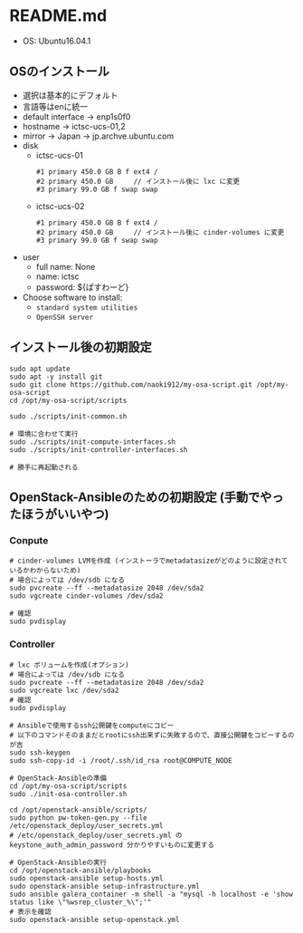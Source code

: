 # README.md

* OS: Ubuntu16.04.1

## OSのインストール
* 選択は基本的にデフォルト
* 言語等はenに統一
* default interface -> enp1s0f0
* hostname -> ictsc-ucs-01,2
* mirror -> Japan -> jp.archve.ubuntu.com
* disk
  - ictsc-ucs-01
    ```
    #1 primary 450.0 GB B f ext4 /
    #2 primary 450.0 GB     // インストール後に lxc に変更
    #3 primary 99.0 GB f swap swap
    ```
  - ictsc-ucs-02
    ```
    #1 primary 450.0 GB B f ext4 /
    #2 primary 450.0 GB     // インストール後に cinder-volumes に変更
    #3 primary 99.0 GB f swap swap
    ```
* user
  - full name: None
  - name: ictsc
  - password: ${ぱすわーど}
* Choose software to install:
  - `standard system utilities`
  - `OpenSSH server`

## インストール後の初期設定

```
sudo apt update
sudo apt -y install git
sudo git clone https://github.com/naoki912/my-osa-script.git /opt/my-osa-script
cd /opt/my-osa-script/scripts

sudo ./scripts/init-common.sh

# 環境に合わせて実行
sudo ./scripts/init-compute-interfaces.sh
sudo ./scripts/init-controller-interfaces.sh

# 勝手に再起動される
```

## OpenStack-Ansibleのための初期設定 (手動でやったほうがいいやつ)

### Conpute


```
# cinder-volumes LVMを作成 (インストーラでmetadatasizeがどのように設定されているかわからないため)
# 場合によっては /dev/sdb になる
sudo pvcreate --ff --metadatasize 2048 /dev/sda2
sudo vgcreate cinder-volumes /dev/sda2

# 確認
sudo pvdisplay
```

### Controller

```
# lxc ボリュームを作成(オプション)
# 場合によっては /dev/sdb になる
sudo pvcreate --ff --metadatasize 2048 /dev/sda2
sudo vgcreate lxc /dev/sda2
# 確認
sudo pvdisplay

# Ansibleで使用するssh公開鍵をcomputeにコピー
# 以下のコマンドそのままだとrootにssh出来ずに失敗するので、直接公開鍵をコピーするのが吉
sudo ssh-keygen
sudo ssh-copy-id -i /root/.ssh/id_rsa root@COMPUTE_NODE

# OpenStack-Ansibleの準備
cd /opt/my-osa-script/scripts
sudo ./init-osa-controller.sh

cd /opt/openstack-ansible/scripts/
sudo python pw-token-gen.py --file /etc/openstack_deploy/user_secrets.yml
# /etc/openstack_deploy/user_secrets.yml の keystone_auth_admin_password 分かりやすいものに変更する

# OpenStack-Ansibleの実行
cd /opt/openstack-ansible/playbooks
sudo openstack-ansible setup-hosts.yml
sudo openstack-ansible setup-infrastructure.yml
sudo ansible galera_container -m shell -a "mysql -h localhost -e 'show status like \"%wsrep_cluster_%\";'"
# 表示を確認
sudo openstack-ansible setup-openstack.yml
```
